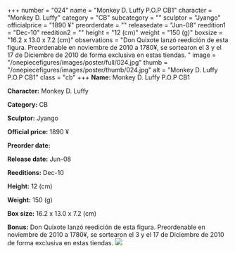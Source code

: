 +++
number = "024"
name = "Monkey D. Luffy P.O.P CB1"
character = "Monkey D. Luffy"
category = "CB"
subcategory = ""
sculptor = "Jyango"
officialprice = "1890 ¥"
preorderdate = ""
releasedate = "Jun-08"
reedition1 = "Dec-10"
reedition2 = ""
height = "12 (cm)"
weight = "150 (g)"
boxsize = "16.2 x 13.0 x 7.2 (cm)"
observations = "Don Quixote lanzó reedición de esta figura. Preordenable en noviembre de 2010 a 1780¥, se sortearon el 3 y el 17 de Diciembre de 2010 de forma exclusiva en estas tiendas. "
image = "/onepiecefigures/images/poster/full/024.jpg"
thumb = "/onepiecefigures/images/poster/thumb/024.jpg"
alt = "Monkey D. Luffy P.O.P CB1"
class = "cb"
+++
**Name:** Monkey D. Luffy P.O.P CB1

**Character:** Monkey D. Luffy

**Category:** CB 

**Sculptor:** Jyango

**Official price:** 1890 ¥

**Preorder date:** 

**Release date:** Jun-08

**Reeditions:** Dec-10

**Height:** 12 (cm)

**Weight:** 150 (g)

**Box size:** 16.2 x 13.0 x 7.2 (cm)

**Bonus:** Don Quixote lanzó reedición de esta figura. Preordenable en noviembre de 2010 a 1780¥, se sortearon el 3 y el 17 de Diciembre de 2010 de forma exclusiva en estas tiendas. 
<img src="/onepiecefigures/images/poster/thumb/024.jpg">